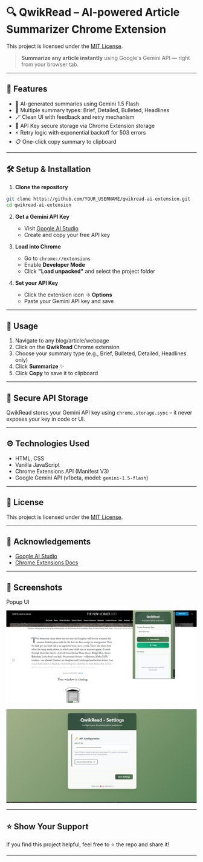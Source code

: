 # 🔍 QwikRead – AI-powered Article Summarizer Chrome Extension

This project is licensed under the [MIT License](./LICENSE).

> **Summarize any article instantly** using Google's Gemini API — right from your browser tab.

---

## 🚀 Features

- 🧠 AI-generated summaries using Gemini 1.5 Flash
- 📝 Multiple summary types: Brief, Detailed, Bulleted, Headlines
- 🪄 Clean UI with feedback and retry mechanism
- 🔑 API Key secure storage via Chrome Extension storage
- ⚡ Retry logic with exponential backoff for 503 errors
- 📋 One-click copy summary to clipboard

---

## 🛠️ Setup & Installation

1. **Clone the repository**

```bash
git clone https://github.com/YOUR_USERNAME/qwikread-ai-extension.git
cd qwikread-ai-extension
```

2. **Get a Gemini API Key**

   - Visit [Google AI Studio](https://makersuite.google.com/app/apikey)
   - Create and copy your free API key

3. **Load into Chrome**

   - Go to `chrome://extensions`
   - Enable **Developer Mode**
   - Click **"Load unpacked"** and select the project folder

4. **Set your API Key**
   - Click the extension icon → **Options**
   - Paste your Gemini API key and save

---

## 🧪 Usage

1. Navigate to any blog/article/webpage
2. Click on the **QwikRead** Chrome extension
3. Choose your summary type (e.g., Brief, Bulleted, Detailed, Headlines only)
4. Click **Summarize** ✨
5. Click **Copy** to save it to clipboard

---

## 🔐 Secure API Storage

QwikRead stores your Gemini API key using `chrome.storage.sync` – it never exposes your key in code or UI.

---

## ⚙️ Technologies Used

- HTML, CSS
- Vanilla JavaScript
- Chrome Extensions API (Manifest V3)
- Google Gemini API (v1beta, model: `gemini-1.5-flash`)

---

## 📄 License

This project is licensed under the [MIT License](LICENSE).

---

## 🙌 Acknowledgements

- [Google AI Studio](https://makersuite.google.com/)
- [Chrome Extensions Docs](https://developer.chrome.com/docs/extensions/)

---

## 📸 Screenshots

Popup UI

![Popup](screenshots/popup_page.png)

![Options](screenshots/options_page.png)

---

## ⭐️ Show Your Support

If you find this project helpful, feel free to ⭐️ the repo and share it!

---
